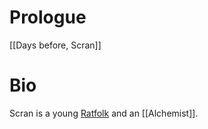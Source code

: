 # Prologue
[[Days before, Scran]]

# Bio
Scran is a young [Ratfolk](https://2e.aonprd.com/Ancestries.aspx?ID=20) and an [[Alchemist]]. 